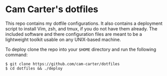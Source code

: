 # Cam Carter's dotfiles

This repo contains my dotfile configurations. It also contains a deployment script to install Vim, zsh, and tmux, if you do not have them already. The included software and there configuration files are meant to be a lightweight toolkit usable on any UNIX-based machine.

To deploy clone the repo into your `$HOME` directory and run the following command:
```
$ git clone https://github.com/cam-carter/dotfiles
$ cd dotfiles && ./deploy
```

